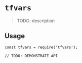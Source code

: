 # `tfvars`

> TODO: description

## Usage

```
const tfvars = require('tfvars');

// TODO: DEMONSTRATE API
```
